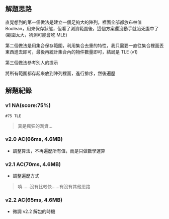## 解題思路
直覺想到的第一個做法是建立一個足夠大的陣列，裡面全部都放布林值 Boolean，用來保存狀態，但看了測資範圍後，這個方案還沒動手就胎死腹中了 (範圍太大，猜測可能會吃 MLE)

第二個做法是用集合保存範圍，利用集合去重的特性，我只需要一直往集合裡面丟東西進去即可，最後再統計集合內的物件數量即可，結局是 TLE (v1)

第三個做法參考別人的提示

將所有範圍都存起來放到陣列裡面，進行排序，然後遍歷

## 解題紀錄
### v1 NA(score:75%)
```text
#75 TLE
```
> 真是瘋狂的測資...

### v2.0 AC(66ms, 4.6MB)
- 調整算法，不再遍歷所有值，而是只做數學運算

### v2.1 AC(70ms, 4.6MB)
- 調整遍歷方式
> 嘖......沒有比較快......有沒有其他思路

### v2.2 AC(65ms, 4.6MB)
- 微調 v2.2 解包的時機